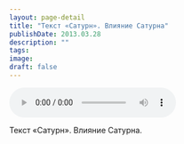 ```yaml
---
layout: page-detail
title: "Текст «Сатурн». Влияние Сатурна"
publishDate: 2013.03.28
description: ""
tags:
image:
draft: false
---
```


<audio title="2013.03.28 - Текст «Сатурн». Влияние Сатурна.mp3" src="https://filer-api.advayta.org/v1.0/public/files/74454" controls=""></audio>

 Текст «Сатурн». Влияние Сатурна. 

  
